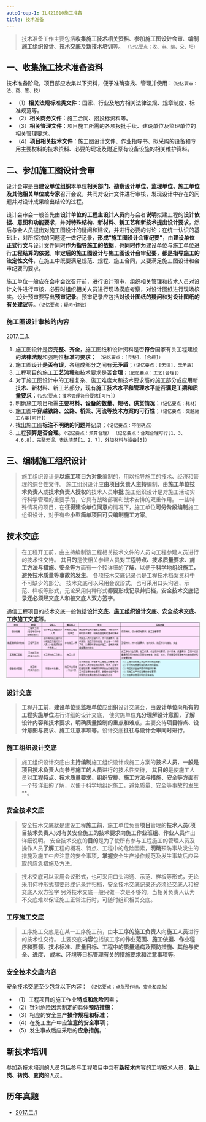 ```yaml
---
autoGroup-1: IL421010施工准备
title: 技术准备
---
```


> 技术准备工作主要包括**收集施工技术相关资料**、**参加施工图设计会审**、**编制施工组织设计**、**技术交底**及**新技术培训**等。  `（记忆要点：收、审、编、交、培）`

## 一、收集施工技术准备资料
技术准备阶段，项目部应收集以下资料，便于准确查找、管理并使用：`（记忆要点：法、商、管、技）`
- （1）**相关法规标准类文件**：国家、行业及地方相关法律法规、规章制度、标准规范等。
- （2）**相关商务文件**：施工合同、招投标资料等。
- （3）**相关管理文件**：项目施工所需的各项报批手续、建设单位及监理单位的相关管理要求。
- （4）**项目相关技术文件**：施工图设计文件、作业指导书、拟采购的设备和专用主要材料的技术资料、必要的现场及附近原有设备设施的相关维护资料。

## 二、参加施工图设计会审
设计会审是由**建设单位组织**本单位**相关部门、勘察设计单位、监理单位、施工单位及其他相关单位或专家**召开会议，共同对设计文件进行审核，发现设计中存在的问题并对设计成果给出结论的过程。

设计会审会一般首先由**设计单位的工程主设计人员**向与会者**说明**拟建工程的**设计依据、意图和功能要求**，并**对特殊结构、新材料、新工艺和新技术提出设计要求**，然后与会人员提出对施工图设计的疑问和建议，并进行必要的讨论；在统一认识的基础上，对所探讨的问题逐一做好记录，**形成“施工图设计会审纪要”**，由**建设单位正式行文**与设计文件同时**作为指导施工的依据**，也**同时作为**建设单位与施工单位进行**工程结算的依据**。**审定后的施工图设计与施工图设计会审纪要，都是指导施工的法定性文件**，在施工中既要满足规范、规程、施工合同，又要满足施工图设计和会审纪要的要求。

施工单位一般应在会审会议召开前，进行设计预审，组织相关管理和技术人员对设计文件进行审核，必要时组织相关人员进行现场摸底考察，对设计图纸进行现场核实。设计预审要写出**预审记录**。预审记录应包括**对设计图纸的疑问**和**对设计图纸的有关建议**等。`（记忆要点：疑问+建议）`

### 施工图设计审核的内容
[2017.二.1]()、
1. 施工图设计是否**完整、齐全**，施工图纸和设计资料是否**符合**国家有关工程建设的**法律法规**和强制性**标准**的**要求**； `（记忆要点：[完整]、[合规]）`
2. 施工图设计**是否有误**，各组成部分之间有**无矛盾**；`（记忆要点：[无误]、无矛盾）`
3. 工程项目的施工**工艺流程**和技术要求是否**合理**；`（记忆要点：工艺[合理]）`
4. 对于施工图设计中的工程复杂、施工难度大和技术要求高的施工部分或应用新技术、新材料、新工艺部分，现有**施工技术水平和管理水平**能否**满足工期和质量要求**；`（记忆要点：技术管理符合要求[可行]）`
5. 明确施工项目所需**主要材料、设备的数量、规格、供货情况**；`（记忆要点：耗材）`
6. 施工图中**穿越铁路、公路、桥梁、河流等技术方案的可行性**；`（记忆要点：交越施工方案[可行]）`
7. 找出施工图**标注不明确的问题**并记录；`（记忆要点：不明确点）`
8. 工程**预算是否合理**。`（记忆要点：预算合理）`
`（记忆要点：合规合理可行[1、3、4.6.8]，完整无误、表达清楚[1、2、7]，外加材料与设备[5]）`

## 三、编制施工组织设计
> 施工组织设计是**以施工项目为对象**编制的，用以指导施工的技术、经济和管理的综合性文件。
> 施工组织设计应**由项目负责人主持**编制，由**施工单位技术负责人**或**技术负责人授权**的技术人员**审批**
> 施工组织设计是对施工活动实行科学管理的重要手段，它具有战略部署和战术安排的双重作用。
> 一些特殊情况的项目，在**征得建设单位同意**的情况下，施工单位**可分阶段编制**施工组织设计，对于有些**小型简单项目可只编制施工方案**。

## 技术交底
> 在工程开工前，由主持编制该工程相关技术文件的人员向工程参建人员进行的技术性交待。
> 其**目的**是使相关参建人员**对工程特点、技术质量要求、施工方法与措施、安全等**方面有一个较详细的**了解**，以便于**科学地组织施工，避免技术质量等事故的发生**。
> 各项技术交底记录也是工程技术档案资料中不可缺少的部分。
> 技术交底可以采用会议形式，也可采用口头沟通、示范、样板等形式，无论采用何种形式**都要形成记录并归档**，**安全技术交底记录还必须经交底人和被交底人双方签字**。

通信工程项目的技术交底一般包括**设计交底、施工组织设计交底、安全技术交底、工序施工交底**等。
![](/技术交底.png)

### 设计交底
> 工程**开工前**，**建设单位**或**监理单位**应**组织**设计交底会，由**设计单位**向**所有的工程实施单位**进行详细的设计交底，
> 使实施单位**充分理解设计意图，了解设计内容和技术要求，明确质量控制的重点和难点**，主要交待**项目特点、设计意图与要求、施工注意事项等**。设计交底**往往与设计会审同时进行**。

### 施工组织设计交底
> 施工组织设计交底由**主持编制**施工组织设计或施工方案的**技术人员**，**一般是项目技术负责人**向**参与施工的人员**进行的技术性交待，
> 其**目的**是使施工人员对**工程特点、技术质量要求、组织安排、施工方法与措施、安全等方面**有一个较详细的了解，以便于科学地组织施工，避免质量、安全等事故的发生**。

### 安全技术交底
> 安全技术交底就是建设工程**施工前**，施工单位负责**项目**管理的**技术人员(项目技术负责人)**对有关安全施工的技术要求向**施工作业班组、作业人员**作出详细说明。
> 安全技术交底的**目的**是为了使所有参与工程施工的管理人员及操作人员**了解**工程的概况、特点、工程中的危险因素，**明确**预防事故发生的措施及施工中应注意的安全事项，**掌握**安全生产操作规范及发生事故后应采取的应急措施及方法。

> 技术交底可以采用会议形式，也可采用口头沟通、示范、样板等形式，无论采用何种形式都要形成记录并归档，安全技术交底记录还必须经交底人和被交底人双方签字 另外技术交底一般只做一次是不够的，当相关负责人认为不交底难以保证施工正常进行时，可随时组织相关交底。

### 工序施工交底
> 工序施工交底是在某一工序施工前，由**本工序的施工负责人**向**施工人员**进行的技术性交待。
> 主要交底**内容**包括该工序的**作业范围、施工依据、作业程序和要领、技术标准、质量目标、工程中的质量通病及预防措施、其他与安全、进度、 成本、环境等目标管理有关的措施要求和注意事项等**。

### 安全技术交底内容
安全技术交底至少包含以下内容： `（记忆要点：点危预作标，安全和应急）`
- （1）工程项目的施工作业**特点和危险**因素；
- （2）针对危险因素制定的具体**预防措施**；
- （3）相应的安全生产**操作规程和标准**；
- （4）在施工生产中应**注意的安全事项**；
- （5）发生事故后应采取的**应急措施**。`

## 新技术培训
参加新技术培训的人员包括参与工程项目中含有**新技术**内容的工程技术人员，**新上岗、转岗、变岗**的人员。

## 历年真题
- [2017.二.1](/5.历年真题/2017/2)